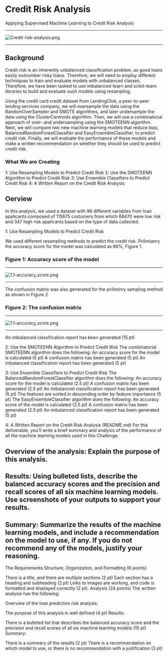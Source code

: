 # Credit Risk Analysis
Applying Supervised Machine Learning to Credit Risk Analysis

-------------------------
![Credit-risk-analysis.png](https://github.com/BHashemi2021/Credit_Risk_Analysis/blob/main/Resources/Images/Credit-risk-analysis.png)

-------------------------

## Background
Credit risk is an inherently unbalanced classification problem, as good loans easily outnumber risky loans. Therefore, we will need to employ different techniques to train and evaluate models with unbalanced classes. Therefore, we have been tasked to use imbalanced-learn and scikit-learn libraries to build and evaluate such models using resampling.

Using the credit card credit dataset from LendingClub, a peer-to-peer lending services company, we will oversample the data using the RandomOverSampler and SMOTE algorithms, and later undersample the data using the ClusterCentroids algorithm. Then, we will use a combinatorial approach of over- and undersampling using the SMOTEENN algorithm. Next, we will compare two new machine learning models that reduce bias, BalancedRandomForestClassifier and EasyEnsembleClassifier, to predict credit risk. Finally, we will evaluate the performance of these models and make a written recommendation on whether they should be used to predict credit risk.

### What We are Creating

   1: Use Resampling Models to Predict Credit Risk
   2: Use the SMOTEENN Algorithm to Predict Credit Risk
   3: Use Ensemble Classifiers to Predict Credit Risk
   4: A Written Report on the Credit Risk Analysis 


## Oerview

In this analysis, we used a dataset with 96 different variables from loan applicants composed of 115675 costumers from which 68470 were low risk and 347 high risk applicants based on the type of data collected. 


1: Use Resampling Models to Predict Credit Risk

We used different resampling methods to predict the credit risk. Prilimianry the accuracy score for the model was calculated as 66%, Figure 1.

### Figure 1: Accuracy score of the model

---------------------------
![1.1-accuracy_score.png](https://github.com/BHashemi2021/Credit_Risk_Analysis/blob/main/Resources/Images/1.1-accuracy_score.png)

---------------------------


The confusion matrix was also generated for the priliminry sampling method as shown in Figure 2.


### Figure 2: The confusion matrix

---------------------------
![1.1-accuracy_score.png]()

---------------------------

An imbalanced classification report has been generated (15 pt)


2: Use the SMOTEENN Algorithm to Predict Credit Risk
The combinatorial SMOTEENN algorithm does the following:
An accuracy score for the model is calculated (5 pt)
A confusion matrix has been generated (5 pt)
An imbalanced classification report has been generated (5 pt)

3: Use Ensemble Classifiers to Predict Credit Risk
The BalancedRandomForestClassifier algorithm does the following:
An accuracy score for the model is calculated (2.5 pt)
A confusion matrix has been generated (2.5 pt)
An imbalanced classification report has been generated (5 pt)
The features are sorted in descending order by feature importance (5 pt)
The EasyEnsembleClassifier algorithm does the following:
An accuracy score of the model is calculated (2.5 pt)
A confusion matrix has been generated (2.5 pt)
An imbalanced classification report has been generated (5 pt)


4: A Written Report on the Credit Risk Analysis (README.md)
For this deliverable, you’ll write a brief summary and analysis of the performance of all the machine learning models used in this Challenge.

## Overview of the analysis: Explain the purpose of this analysis.

## Results: Using bulleted lists, describe the balanced accuracy scores and the precision and recall scores of all six machine learning models. Use screenshots of your outputs to support your results.

## Summary: Summarize the results of the machine learning models, and include a recommendation on the model to use, if any. If you do not recommend any of the models, justify your reasoning.

The Requirements
Structure, Organization, and Formatting (6 points)
 

There is a title, and there are multiple sections (2 pt)
Each section has a heading and subheading (2 pt)
Links to images are working, and code is formatted and displayed correctly (2 pt).
Analysis (24 points)
The written analysis has the following:

Overview of the loan prediction risk analysis:

The purpose of this analysis is well defined (4 pt)
Results:

There is a bulleted list that describes the balanced accuracy score and the precision and recall scores of all six machine learning models (15 pt)
Summary:

There is a summary of the results (2 pt)
There is a recommendation on which model to use, or there is no recommendation with a justification (3 pt)

